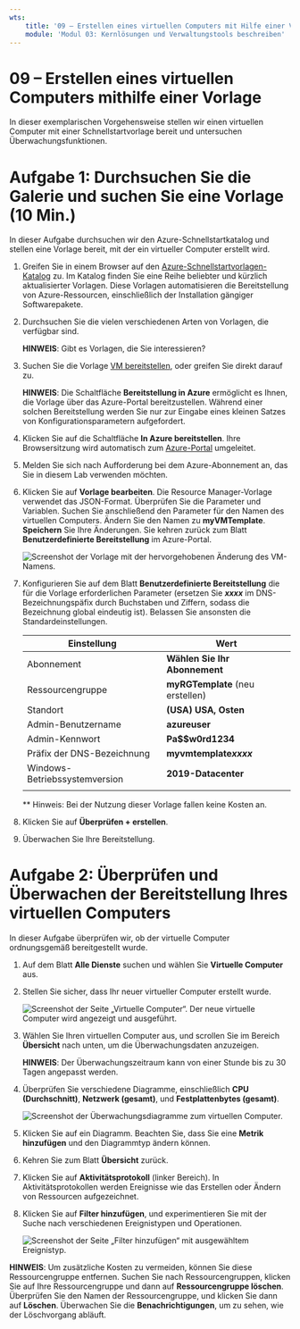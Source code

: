 ```yaml
---
wts:
    title: '09 – Erstellen eines virtuellen Computers mit Hilfe einer Vorlage (10 Min.)'
    module: 'Modul 03: Kernlösungen und Verwaltungstools beschreiben'
---
```

# 09 – Erstellen eines virtuellen Computers mithilfe einer Vorlage

In dieser exemplarischen Vorgehensweise stellen wir einen virtuellen Computer mit einer Schnellstartvorlage bereit und untersuchen Überwachungsfunktionen.

# Aufgabe 1: Durchsuchen Sie die Galerie und suchen Sie eine Vorlage (10 Min.)

In dieser Aufgabe durchsuchen wir den Azure-Schnellstartkatalog und stellen eine Vorlage bereit, mit der ein virtueller Computer erstellt wird. 

1. Greifen Sie in einem Browser auf den [Azure-Schnellstartvorlagen-Katalog](https://azure.microsoft.com/resources/templates?azure-portal=true) zu. Im Katalog finden Sie eine Reihe beliebter und kürzlich aktualisierter Vorlagen. Diese Vorlagen automatisieren die Bereitstellung von Azure-Ressourcen, einschließlich der Installation gängiger Softwarepakete.

2. Durchsuchen Sie die vielen verschiedenen Arten von Vorlagen, die verfügbar sind. 

    **HINWEIS**: Gibt es Vorlagen, die Sie interessieren?

3. Suchen Sie die Vorlage [VM bereitstellen](https://azure.microsoft.com/resources/templates/101-vm-simple-windows?azure-portal=true), oder greifen Sie direkt darauf zu.

    **HINWEIS**: Die Schaltfläche **Bereitstellung in Azure** ermöglicht es Ihnen, die Vorlage über das Azure-Portal bereitzustellen. Während einer solchen Bereitstellung werden Sie nur zur Eingabe eines kleinen Satzes von Konfigurationsparametern aufgefordert. 

4. Klicken Sie auf die Schaltfläche **In Azure bereitstellen**. Ihre Browsersitzung wird automatisch zum [Azure-Portal](http://portal.azure.com/) umgeleitet.

5. Melden Sie sich nach Aufforderung bei dem Azure-Abonnement an, das Sie in diesem Lab verwenden möchten.

6. Klicken Sie auf **Vorlage bearbeiten**. Die Resource Manager-Vorlage verwendet das JSON-Format. Überprüfen Sie die Parameter und Variablen.  Suchen Sie anschließend den Parameter für den Namen des virtuellen Computers. Ändern Sie den Namen zu **myVMTemplate**. **Speichern** Sie Ihre Änderungen. Sie kehren zurück zum Blatt **Benutzerdefinierte Bereitstellung** im Azure-Portal.

    ![Screenshot der Vorlage mit der hervorgehobenen Änderung des VM-Namens.](../images/0901.png)

7. Konfigurieren Sie auf dem Blatt **Benutzerdefinierte Bereitstellung** die für die Vorlage erforderlichen Parameter (ersetzen Sie ***xxxx*** im DNS-Bezeichnungspäfix durch Buchstaben und Ziffern, sodass die Bezeichnung global eindeutig ist). Belassen Sie ansonsten die Standardeinstellungen. 

    | Einstellung| Wert|
    |----|----|
    | Abonnement | **Wählen Sie Ihr Abonnement**|
    | Ressourcengruppe | **myRGTemplate** (neu erstellen) |
    | Standort | **(USA) USA, Osten** |
    | Admin-Benutzername | **azureuser** |
    | Admin-Kennwort | **Pa$$w0rd1234** |
    | Präfix der DNS-Bezeichnung | **myvmtemplate*xxxx*** |
    | Windows-Betriebssystemversion | **2019-Datacenter** |
    | | |
    
    ** Hinweis: Bei der Nutzung dieser Vorlage fallen keine Kosten an.

9. Klicken Sie auf **Überprüfen + erstellen**.

10. Überwachen Sie Ihre Bereitstellung. 

# Aufgabe 2: Überprüfen und Überwachen der Bereitstellung Ihres virtuellen Computers

In dieser Aufgabe überprüfen wir, ob der virtuelle Computer ordnungsgemäß bereitgestellt wurde. 

1. Auf dem Blatt **Alle Dienste** suchen und wählen Sie **Virtuelle Computer** aus.

2. Stellen Sie sicher, dass Ihr neuer virtueller Computer erstellt wurde. 

    ![Screenshot der Seite „Virtuelle Computer“. Der neue virtuelle Computer wird angezeigt und ausgeführt.](../images/0902.png)

3. Wählen Sie Ihren virtuellen Computer aus, und scrollen Sie im Bereich **Übersicht** nach unten, um die Überwachungsdaten anzuzeigen.

    **HINWEIS**: Der Überwachungszeitraum kann von einer Stunde bis zu 30 Tagen angepasst werden.

4. Überprüfen Sie verschiedene Diagramme, einschließlich **CPU (Durchschnitt)**, **Netzwerk (gesamt)**, und **Festplattenbytes (gesamt)**. 

    ![Screenshot der Überwachungsdiagramme zum virtuellen Computer.](../images/0903.png)

5. Klicken Sie auf ein Diagramm. Beachten Sie, dass Sie eine **Metrik hinzufügen** und den Diagrammtyp ändern können.

6. Kehren Sie zum Blatt **Übersicht** zurück.

7. Klicken Sie auf **Aktivitätsprotokoll** (linker Bereich). In Aktivitätsprotokollen werden Ereignisse wie das Erstellen oder Ändern von Ressourcen aufgezeichnet. 

8. Klicken Sie auf **Filter hinzufügen**, und experimentieren Sie mit der Suche nach verschiedenen Ereignistypen und Operationen. 

    ![Screenshot der Seite „Filter hinzufügen“ mit ausgewähltem Ereignistyp.](../images/0904.png)

**HINWEIS**: Um zusätzliche Kosten zu vermeiden, können Sie diese Ressourcengruppe entfernen. Suchen Sie nach Ressourcengruppen, klicken Sie auf Ihre Ressourcengruppe und dann auf **Ressourcengruppe löschen**. Überprüfen Sie den Namen der Ressourcengruppe, und klicken Sie dann auf **Löschen**. Überwachen Sie die **Benachrichtigungen**, um zu sehen, wie der Löschvorgang abläuft.
